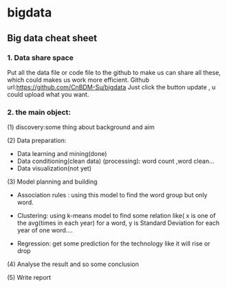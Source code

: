 # bigdata


## Big data cheat sheet

### 1. Data share space
Put all the data file or code file to the github to make us can share all these, which could makes us work more efficient.
Github url:https://github.com/CnBDM-Su/bigdata
Just click the button update , u could upload what you want.

### 2. the main object:

(1)	discovery:some thing about background and aim

(2)	Data preparation:

- Data learning and mining(done)
- Data conditioning(clean data) (processing): word count ,word clean...
- Data visualization(not yet)

(3)	Model planning and building

- Association rules : using this model to find the word group but only word.

- Clustering: using k-means model to find some relation like( x is one of the avg(times in each year) for a word, y is Standard Deviation for each year of one word....

- Regression: get some prediction for the technology like it will rise or drop

(4)	Analyse the result and so some conclusion

(5)	Write report




